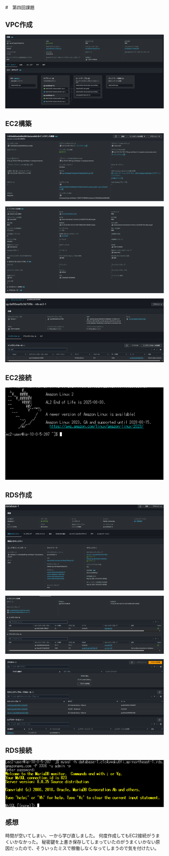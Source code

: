 #　第四回課題

## VPC作成

![VPC詳細](image04/VPC詳細.png)

## EC2構築

![EC2概要](image04/EC2概要.png)

![EC2詳細](image04/EC2詳細.png)

![EC2セキュリティグループ](image04/EC2セキュリティグループ.png)

## EC2接続

![EC2接続](image04/EC2接続.png)


## RDS作成

![RDS概要](image04/RDS概要.png)

![RDSインバウンド](image04/RDSインバウンド.png)

![RDSセキュリティグループ](image04/RDSセキュリティグループ.png)



## RDS接続

![RDS接続](image04/RDS接続.png)

## 感想

時間が空いてしまい、一から学び直しました。
何度作成してもEC2接続がうまくいかなかった。
秘密鍵を上書き保存してしまっていたのがうまくいかない原因だったので、そういったミスで稼働しなくなってしまうので気を付けたい。
